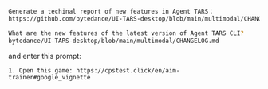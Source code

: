 ```bash
Generate a techinal report of new features in Agent TARS：
https://github.com/bytedance/UI-TARS-desktop/blob/main/multimodal/CHANGELOG.md
```

```bash
What are the new features of the latest version of Agent TARS CLI? 
bytedance/UI-TARS-desktop/blob/main/multimodal/CHANGELOG.md
```

and enter this prompt:

```text
1. Open this game: https://cpstest.click/en/aim-trainer#google_vignette
```
